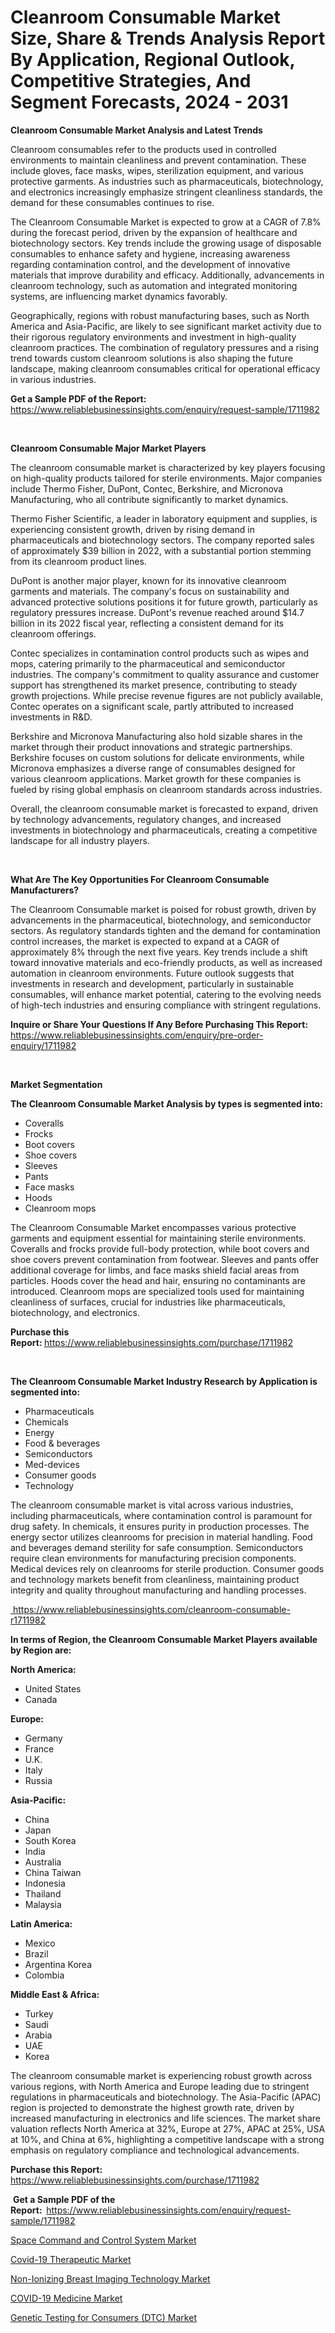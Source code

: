 <p><h1>Cleanroom Consumable Market Size, Share & Trends Analysis Report By Application, Regional Outlook, Competitive Strategies, And Segment Forecasts, 2024 - 2031</h1></p><p><strong>Cleanroom Consumable Market Analysis and Latest Trends</strong></p>
<p><p>Cleanroom consumables refer to the products used in controlled environments to maintain cleanliness and prevent contamination. These include gloves, face masks, wipes, sterilization equipment, and various protective garments. As industries such as pharmaceuticals, biotechnology, and electronics increasingly emphasize stringent cleanliness standards, the demand for these consumables continues to rise.</p><p>The Cleanroom Consumable Market is expected to grow at a CAGR of 7.8% during the forecast period, driven by the expansion of healthcare and biotechnology sectors. Key trends include the growing usage of disposable consumables to enhance safety and hygiene, increasing awareness regarding contamination control, and the development of innovative materials that improve durability and efficacy. Additionally, advancements in cleanroom technology, such as automation and integrated monitoring systems, are influencing market dynamics favorably. </p><p>Geographically, regions with robust manufacturing bases, such as North America and Asia-Pacific, are likely to see significant market activity due to their rigorous regulatory environments and investment in high-quality cleanroom practices. The combination of regulatory pressures and a rising trend towards custom cleanroom solutions is also shaping the future landscape, making cleanroom consumables critical for operational efficacy in various industries.</p></p>
<p><strong>Get a Sample PDF of the Report:&nbsp;</strong> <a href="https://www.reliablebusinessinsights.com/enquiry/request-sample/1711982?utm_campaign=1571&utm_medium=2&utm_source=Github&utm_content=ia&utm_term=22102024&utm_id=cleanroom-consumable">https://www.reliablebusinessinsights.com/enquiry/request-sample/1711982</a></p>
<p>&nbsp;</p>
<p><strong>Cleanroom Consumable Major Market Players</strong></p>
<p><p>The cleanroom consumable market is characterized by key players focusing on high-quality products tailored for sterile environments. Major companies include Thermo Fisher, DuPont, Contec, Berkshire, and Micronova Manufacturing, who all contribute significantly to market dynamics.</p><p>Thermo Fisher Scientific, a leader in laboratory equipment and supplies, is experiencing consistent growth, driven by rising demand in pharmaceuticals and biotechnology sectors. The company reported sales of approximately $39 billion in 2022, with a substantial portion stemming from its cleanroom product lines.</p><p>DuPont is another major player, known for its innovative cleanroom garments and materials. The company's focus on sustainability and advanced protective solutions positions it for future growth, particularly as regulatory pressures increase. DuPont's revenue reached around $14.7 billion in its 2022 fiscal year, reflecting a consistent demand for its cleanroom offerings.</p><p>Contec specializes in contamination control products such as wipes and mops, catering primarily to the pharmaceutical and semiconductor industries. The company's commitment to quality assurance and customer support has strengthened its market presence, contributing to steady growth projections. While precise revenue figures are not publicly available, Contec operates on a significant scale, partly attributed to increased investments in R&D.</p><p>Berkshire and Micronova Manufacturing also hold sizable shares in the market through their product innovations and strategic partnerships. Berkshire focuses on custom solutions for delicate environments, while Micronova emphasizes a diverse range of consumables designed for various cleanroom applications. Market growth for these companies is fueled by rising global emphasis on cleanroom standards across industries.</p><p>Overall, the cleanroom consumable market is forecasted to expand, driven by technology advancements, regulatory changes, and increased investments in biotechnology and pharmaceuticals, creating a competitive landscape for all industry players.</p></p>
<p>&nbsp;</p>
<p><strong>What Are The Key Opportunities For Cleanroom Consumable Manufacturers?</strong></p>
<p><p>The Cleanroom Consumable market is poised for robust growth, driven by advancements in the pharmaceutical, biotechnology, and semiconductor sectors. As regulatory standards tighten and the demand for contamination control increases, the market is expected to expand at a CAGR of approximately 8% through the next five years. Key trends include a shift toward innovative materials and eco-friendly products, as well as increased automation in cleanroom environments. Future outlook suggests that investments in research and development, particularly in sustainable consumables, will enhance market potential, catering to the evolving needs of high-tech industries and ensuring compliance with stringent regulations.</p></p>
<p><strong>Inquire or Share Your Questions If Any Before Purchasing This Report:</strong> <a href="https://www.reliablebusinessinsights.com/enquiry/pre-order-enquiry/1711982?utm_campaign=1571&utm_medium=2&utm_source=Github&utm_content=ia&utm_term=22102024&utm_id=cleanroom-consumable">https://www.reliablebusinessinsights.com/enquiry/pre-order-enquiry/1711982</a></p>
<p>&nbsp;</p>
<p><strong>Market Segmentation</strong></p>
<p><strong>The Cleanroom Consumable Market Analysis by types is segmented into:</strong></p>
<p><ul><li>Coveralls</li><li>Frocks</li><li>Boot covers</li><li>Shoe covers</li><li>Sleeves</li><li>Pants</li><li>Face masks</li><li>Hoods</li><li>Cleanroom mops</li></ul></p>
<p><p>The Cleanroom Consumable Market encompasses various protective garments and equipment essential for maintaining sterile environments. Coveralls and frocks provide full-body protection, while boot covers and shoe covers prevent contamination from footwear. Sleeves and pants offer additional coverage for limbs, and face masks shield facial areas from particles. Hoods cover the head and hair, ensuring no contaminants are introduced. Cleanroom mops are specialized tools used for maintaining cleanliness of surfaces, crucial for industries like pharmaceuticals, biotechnology, and electronics.</p></p>
<p><strong>Purchase this Report:&nbsp;</strong><a href="https://www.reliablebusinessinsights.com/purchase/1711982?utm_campaign=1571&utm_medium=2&utm_source=Github&utm_content=ia&utm_term=22102024&utm_id=cleanroom-consumable">https://www.reliablebusinessinsights.com/purchase/1711982</a></p>
<p>&nbsp;</p>
<p><strong>The Cleanroom Consumable Market Industry Research by Application is segmented into:</strong></p>
<p><ul><li>Pharmaceuticals</li><li>Chemicals</li><li>Energy</li><li>Food & beverages</li><li>Semiconductors</li><li>Med-devices</li><li>Consumer goods</li><li>Technology</li></ul></p>
<p><p>The cleanroom consumable market is vital across various industries, including pharmaceuticals, where contamination control is paramount for drug safety. In chemicals, it ensures purity in production processes. The energy sector utilizes cleanrooms for precision in material handling. Food and beverages demand sterility for safe consumption. Semiconductors require clean environments for manufacturing precision components. Medical devices rely on cleanrooms for sterile production. Consumer goods and technology markets benefit from cleanliness, maintaining product integrity and quality throughout manufacturing and handling processes.</p></p>
<p><a href="https://www.reliablebusinessinsights.com/cleanroom-consumable-r1711982?utm_campaign=1571&utm_medium=2&utm_source=Github&utm_content=ia&utm_term=22102024&utm_id=cleanroom-consumable">&nbsp;https://www.reliablebusinessinsights.com/cleanroom-consumable-r1711982</a></p>
<p><strong>In terms of Region, the Cleanroom Consumable Market Players available by Region are:</strong></p>
<p>
    <p> <strong> North America: </strong>
        <ul>
            <li>United States</li>
            <li>Canada</li>
        </ul>
        </p> 
    <p> <strong> Europe: </strong>
        <ul>
            <li>Germany</li>
            <li>France</li>
            <li>U.K.</li>
            <li>Italy</li>
            <li>Russia</li>
        </ul>
        </p> 
    <p> <strong> Asia-Pacific: </strong>
        <ul>
            <li>China</li>
            <li>Japan</li>
            <li>South Korea</li>
            <li>India</li>
            <li>Australia</li>
            <li>China Taiwan</li>
            <li>Indonesia</li>
            <li>Thailand</li>
            <li>Malaysia</li>
        </ul>
        </p> 
    <p> <strong> Latin America: </strong>
        <ul>
            <li>Mexico</li>
            <li>Brazil</li>
            <li>Argentina Korea</li>
            <li>Colombia</li>
        </ul>
        </p> 
    <p> <strong> Middle East & Africa: </strong>
        <ul>
            <li>Turkey</li>
            <li>Saudi</li>
            <li>Arabia</li>
            <li>UAE</li>
            <li>Korea</li>
        </ul>
    </p>
    </p>
<p><p>The cleanroom consumable market is experiencing robust growth across various regions, with North America and Europe leading due to stringent regulations in pharmaceuticals and biotechnology. The Asia-Pacific (APAC) region is projected to demonstrate the highest growth rate, driven by increased manufacturing in electronics and life sciences. The market share valuation reflects North America at 32%, Europe at 27%, APAC at 25%, USA at 10%, and China at 6%, highlighting a competitive landscape with a strong emphasis on regulatory compliance and technological advancements.</p></p>
<p><strong>Purchase this Report: </strong><a href="https://www.reliablebusinessinsights.com/purchase/1711982?utm_campaign=1571&utm_medium=2&utm_source=Github&utm_content=ia&utm_term=22102024&utm_id=cleanroom-consumable">https://www.reliablebusinessinsights.com/purchase/1711982</a></p>
<p>&nbsp;<strong>Get a Sample PDF of the Report:&nbsp;&nbsp;</strong><a href="https://www.reliablebusinessinsights.com/enquiry/request-sample/1711982?utm_campaign=1571&utm_medium=2&utm_source=Github&utm_content=ia&utm_term=22102024&utm_id=cleanroom-consumable">https://www.reliablebusinessinsights.com/enquiry/request-sample/1711982</a></p>
<p><strong></strong></p>
<p><p><a href="https://www.linkedin.com/pulse/space-command-control-system-market-refracting-trends-stkkf?utm_campaign=1571&utm_medium=2&utm_source=Github&utm_content=ia&utm_term=22102024&utm_id=cleanroom-consumable">Space Command and Control System Market</a></p><p><a href="https://www.linkedin.com/pulse/disruption-innovation-covid-19-therapeutic-industry-market-analysis-vfkpf?utm_campaign=1571&utm_medium=2&utm_source=Github&utm_content=ia&utm_term=22102024&utm_id=cleanroom-consumable">Covid-19 Therapeutic Market</a></p><p><a href="https://www.linkedin.com/pulse/non-ionizing-breast-imaging-technology-market-analysis-report-d52cc?utm_campaign=1571&utm_medium=2&utm_source=Github&utm_content=ia&utm_term=22102024&utm_id=cleanroom-consumable">Non-Ionizing Breast Imaging Technology Market</a></p><p><a href="https://www.linkedin.com/pulse/insights-covid-19-medicine-market-size-which-expanding-tyotf?utm_campaign=1571&utm_medium=2&utm_source=Github&utm_content=ia&utm_term=22102024&utm_id=cleanroom-consumable">COVID-19 Medicine Market</a></p><p><a href="https://www.linkedin.com/pulse/digital-transformation-genetic-testing-consumers-dtc-industry-9iilc?utm_campaign=1571&utm_medium=2&utm_source=Github&utm_content=ia&utm_term=22102024&utm_id=cleanroom-consumable">Genetic Testing for Consumers (DTC) Market</a></p></p>